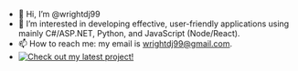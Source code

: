 - 👋 Hi, I’m @wrightdj99
- 👀 I’m interested in developing effective, user-friendly applications using mainly C#/ASP.NET, Python, and JavaScript (Node/React). 
- 📫 How to reach me: my email is wrightdj99@gmail.com.
- [![Check out my latest project!](https://img.shields.io/badge/Live%20Site-Visit%20Now-brightgreen?style=for-the-badge&logo=azurewebsites&logoColor=white)](https://movies-to-watch-app-danwright-b3d5gaagdpfmcuer.centralus-01.azurewebsites.net/)


<!---
wrightdj99/wrightdj99 is a ✨ special ✨ repository because its `README.md` (this file) appears on your GitHub profile.
You can click the Preview link to take a look at your changes.
--->
